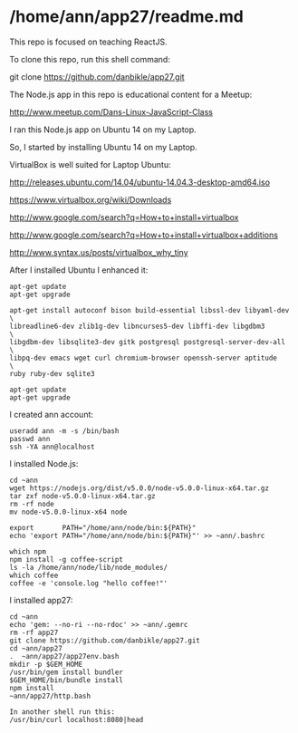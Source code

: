 /home/ann/app27/readme.md
=========================

This repo is focused on teaching ReactJS.

To clone this repo, run this shell command:

git clone https://github.com/danbikle/app27.git

The Node.js app in this repo is educational content for a Meetup:

http://www.meetup.com/Dans-Linux-JavaScript-Class


I ran this Node.js app on Ubuntu 14 on my Laptop.


So,
I started by installing Ubuntu 14 on my Laptop.

VirtualBox is well suited for Laptop Ubuntu:

http://releases.ubuntu.com/14.04/ubuntu-14.04.3-desktop-amd64.iso

https://www.virtualbox.org/wiki/Downloads

http://www.google.com/search?q=How+to+install+virtualbox    

http://www.google.com/search?q=How+to+install+virtualbox+additions

http://www.syntax.us/posts/virtualbox_why_tiny

After I installed Ubuntu I enhanced it:
```
apt-get update
apt-get upgrade

apt-get install autoconf bison build-essential libssl-dev libyaml-dev \
libreadline6-dev zlib1g-dev libncurses5-dev libffi-dev libgdbm3       \
libgdbm-dev libsqlite3-dev gitk postgresql postgresql-server-dev-all  \
libpq-dev emacs wget curl chromium-browser openssh-server aptitude    \
ruby ruby-dev sqlite3

apt-get update
apt-get upgrade
```
I created ann account:
```
useradd ann -m -s /bin/bash
passwd ann
ssh -YA ann@localhost
```
I installed Node.js:
```
cd ~ann
wget https://nodejs.org/dist/v5.0.0/node-v5.0.0-linux-x64.tar.gz
tar zxf node-v5.0.0-linux-x64.tar.gz
rm -rf node
mv node-v5.0.0-linux-x64 node

export       PATH="/home/ann/node/bin:${PATH}"
echo 'export PATH="/home/ann/node/bin:${PATH}"' >> ~ann/.bashrc

which npm
npm install -g coffee-script
ls -la /home/ann/node/lib/node_modules/
which coffee
coffee -e 'console.log "hello coffee!"'
```
I installed app27:
```
cd ~ann
echo 'gem: --no-ri --no-rdoc' >> ~ann/.gemrc
rm -rf app27
git clone https://github.com/danbikle/app27.git
cd ~ann/app27
.  ~ann/app27/app27env.bash
mkdir -p $GEM_HOME
/usr/bin/gem install bundler
$GEM_HOME/bin/bundle install
npm install
~ann/app27/http.bash

In another shell run this:
/usr/bin/curl localhost:8080|head
